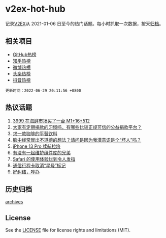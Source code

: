 # v2ex-hot-hub

 记录[V2EX](https://www.v2ex.com/)从 2021-01-06 日至今的热门话题。每小时抓取一次数据，按天[归档](archives)。
 
 ## 相关项目

- [GitHub热榜](https://github.com/snaildev/github-hot-hub)
- [知乎热榜](https://github.com/snaildev/zhihu-hot-hub)
- [微博热榜](https://github.com/snaildev/weibo-hot-hub)
- [头条热榜](https://github.com/snaildev/toutiao-hot-hub)
- [抖音热榜](https://github.com/snaildev/douyin-hot-hub)


 `更新时间：2022-06-29 20:11:56 +0800`

## 热议话题

1. [3999 在海鲜市场买了一台 M1+16+512](https://www.v2ex.com/t/862834)
1. [大家有定期捐款的习惯吗，有哪些比较正规可信的公益捐款平台？](https://www.v2ex.com/t/862785)
1. [求一款咖啡的平替饮料](https://www.v2ex.com/t/862777)
1. [脑中经常冒出不道德的想法？请问是因为我潜意识是个“坏人”吗？](https://www.v2ex.com/t/862893)
1. [iPhone 13 Pro 续航拉垮](https://www.v2ex.com/t/862846)
1. [有没有一起维护组件库的兄弟](https://www.v2ex.com/t/862898)
1. [Safari 的使用体验烂到令人发指](https://www.v2ex.com/t/862912)
1. [通信行程卡取消“星号”标记](https://www.v2ex.com/t/862938)
1. [好纠结，咋办](https://www.v2ex.com/t/862781)

## 历史归档

[archives](archives)

## License

See the [LICENSE](LICENSE) file for license rights and limitations (MIT).
